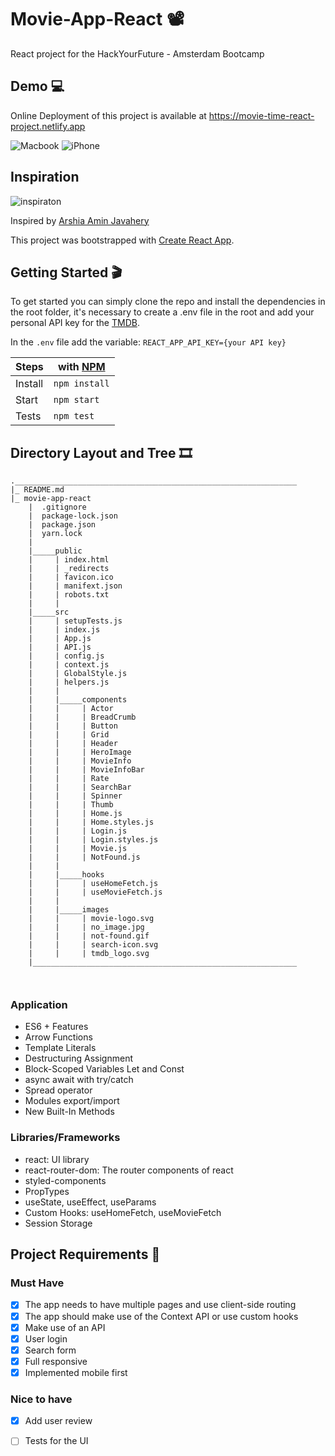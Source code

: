 # Movie-App-React :film_projector:
React project for the HackYourFuture - Amsterdam Bootcamp

## Demo :computer:

Online Deployment of this project is available at https://movie-time-react-project.netlify.app

![Macbook](https://user-images.githubusercontent.com/55986532/150647980-fc17d38e-32a6-4fc0-8983-a4a19ba13c23.png)
![iPhone](https://user-images.githubusercontent.com/55986532/150647985-4fc3be06-c790-40d3-ace5-dddb5d24f9f0.png)


## Inspiration

![inspiraton](https://user-images.githubusercontent.com/55986532/142338736-baa8adda-f193-49c7-af2e-7af390290fa2.png)

Inspired by [Arshia Amin Javahery](https://dribbble.com/shots/16852940/attachments/11913684?mode=media) 

This project was bootstrapped with [Create React App](https://github.com/facebook/create-react-app).






## Getting Started :clapper:

To get started you can simply clone the repo and install the dependencies in the root folder, it's necessary to create a .env file in the root and add your personal API key for the [TMDB](https://www.themoviedb.org/).

In the `.env` file add the variable: `REACT_APP_API_KEY={your API key}`

| Steps   |with [NPM](https://www.npmjs.com/) |
| ------- | --------------------------------- | 
| Install |`npm install`                      |
| Start   |`npm start`                        |
| Tests   |`npm test`                         |


## Directory Layout and Tree :film_strip:

```
._______________________________________________________________
|_ README.md
|_ movie-app-react
    |  .gitignore
    |  package-lock.json
    |  package.json
    |  yarn.lock
    |
    |_____public
    |     | index.html
    |     | _redirects
    |     | favicon.ico
    |     | manifext.json
    |     | robots.txt
    |     |
    |_____src
    |     | setupTests.js
    |     | index.js
    |     | App.js
    |     | API.js
    |     | config.js
    |     | context.js
    |     | GlobalStyle.js
    |     | helpers.js
    |     |
    |     |_____components
    |     |     | Actor
    |     |     | BreadCrumb
    |     |     | Button
    |     |     | Grid
    |     |     | Header
    |     |     | HeroImage
    |     |     | MovieInfo
    |     |     | MovieInfoBar
    |     |     | Rate
    |     |     | SearchBar
    |     |     | Spinner
    |     |     | Thumb
    |     |     | Home.js
    |     |     | Home.styles.js
    |     |     | Login.js
    |     |     | Login.styles.js
    |     |     | Movie.js
    |     |     | NotFound.js
    |     |
    |     |_____hooks
    |     |     | useHomeFetch.js
    |     |     | useMovieFetch.js
    |     |
    |     |_____images
    |     |     | movie-logo.svg
    |     |     | no_image.jpg
    |     |     | not-found.gif
    |     |     | search-icon.svg
    |     |     | tmdb_logo.svg
    |___________________________________________________________     
         
       
 ```
 
### Application
- ES6 + Features
- Arrow Functions
- Template Literals
- Destructuring Assignment
- Block-Scoped Variables Let and Const
- async await with try/catch
- Spread operator
- Modules export/import
- New Built-In Methods

### Libraries/Frameworks
- react: UI library
- react-router-dom: The router components of react
- styled-components
- PropTypes
- useState, useEffect, useParams
- Custom Hooks: useHomeFetch, useMovieFetch
- Session Storage

 ## Project Requirements :vhs:
 
 ### Must Have
- [x] The app needs to have multiple pages and use client-side routing
- [x] The app should make use of the Context API or use custom hooks
- [x] Make use of an API
- [x] User login
- [x] Search form 
- [x] Full responsive 
- [x] Implemented mobile first
### Nice to have
- [x] Add user review
- [ ] Tests for the UI


